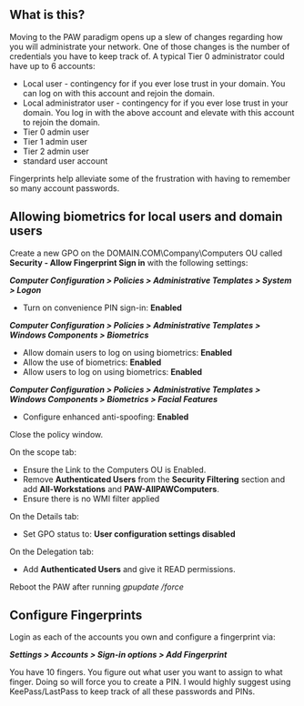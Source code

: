 ## What is this?
Moving to the PAW paradigm opens up a slew of changes regarding how you will administrate your network.  One of those changes is the number of credentials you have to keep track of.  A typical Tier 0 administrator could have up to 6 accounts:

* Local user - contingency for if you ever lose trust in your domain.  You can log on with this account and rejoin the domain.
* Local administrator user - contingency for if you ever lose trust in your domain.  You log in with the above account and elevate with this account to rejoin the domain.
* Tier 0 admin user
* Tier 1 admin user
* Tier 2 admin user
* standard user account

Fingerprints help alleviate some of the frustration with having to remember so many account passwords.

## Allowing biometrics for local users and domain users

Create a new GPO on the DOMAIN.COM\Company\Computers OU called **Security - Allow Fingerprint Sign in** with the following settings:

***Computer Configuration > Policies > Administrative Templates > System > Logon***
* Turn on convenience PIN sign-in: **Enabled**

***Computer Configuration > Policies > Administrative Templates > Windows Components > Biometrics***
* Allow domain users to log on using biometrics: **Enabled**
* Allow the use of biometrics: **Enabled**
* Allow users to log on using biometrics: **Enabled**

***Computer Configuration > Policies > Administrative Templates > Windows Components > Biometrics > Facial Features***
* Configure enhanced anti-spoofing: **Enabled**

Close the policy window.

On the scope tab:
* Ensure the Link to the Computers OU is Enabled.  
* Remove **Authenticated Users** from the **Security Filtering** section and add **All-Workstations** and **PAW-AllPAWComputers**.
* Ensure there is no WMI filter applied

On the Details tab:
* Set GPO status to: **User configuration settings disabled**

On the Delegation tab:
* Add **Authenticated Users** and give it READ permissions.

Reboot the PAW after running *gpupdate /force*

## Configure Fingerprints
Login as each of the accounts you own and configure a fingerprint via:

***Settings > Accounts > Sign-in options > Add Fingerprint***

You have 10 fingers.  You figure out what user you want to assign to what finger.  Doing so will force you to create a PIN.  I would highly suggest using KeePass/LastPass to keep track of all these passwords and PINs.
